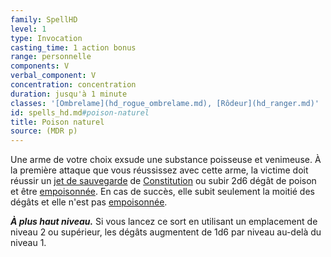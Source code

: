 ```yaml
---
family: SpellHD
level: 1
type: Invocation
casting_time: 1 action bonus
range: personnelle
components: V
verbal_component: V
concentration: concentration
duration: jusqu'à 1 minute
classes: '[Ombrelame](hd_rogue_ombrelame.md), [Rôdeur](hd_ranger.md)'
id: spells_hd.md#poison-naturel
title: Poison naturel
source: (MDR p)
---
```


Une arme de votre choix exsude une substance poisseuse et venimeuse. À la première attaque que vous réussissez avec cette arme, la victime doit réussir un [jet de sauvegarde](hd_abilities_jets_de_sauvegarde.md) de [Constitution](hd_abilities_constitution.md) ou subir 2d6 dégât de poison et être [empoisonnée](hd_conditions_empoisonne.md). En cas de succès, elle subit seulement la moitié des dégâts et elle n'est pas [empoisonnée](hd_conditions_empoisonne.md).

**_À plus haut niveau._** Si vous lancez ce sort en utilisant un emplacement de niveau 2 ou supérieur, les dégâts augmentent de 1d6 par niveau au-delà du niveau 1.

